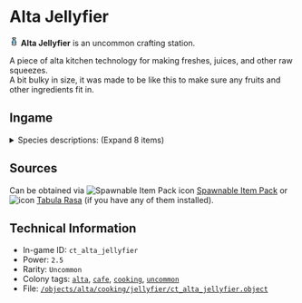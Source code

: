 # Alta Jellyfier

<img src="https://raw.githubusercontent.com/Ceterai/Enternia/main/objects/alta/cooking/jellyfier/icon.png" alt="Alta Jellyfier icon" loading="lazy" height="16px" width="auto" /> **Alta Jellyfier** is an uncommon crafting station.

A piece of alta kitchen technology for making freshes, juices, and other raw squeezes.  
A bit bulky in size, it was made to be like this to make sure any fruits and other ingredients fit in.

## Ingame

<details markdown="1"><summary>Species descriptions: (Expand 8 items)</summary>

- Alta: Ao, how does one make freshes again?
- Apex: This machine produces different sweet liquids.
- Avian: I like the smell of this.
- Floran: A smelly drinksss machine.
- Glitch: Neutral. A juice machine.
- Human: Some tasty juices.
- Hylotl: A sweet, pleasant drink.
- Novakid: Don't mind if I do!

</details>

## Sources

Can be obtained via <img src="https://raw.githubusercontent.com/Silverfeelin/Starbound-SpawnableItemPack/master/interface/sip/iconSmall.png" alt="Spawnable Item Pack icon" width="18" height="14"/> [Spawnable Item Pack](https://steamcommunity.com/sharedfiles/filedetails/?id=733665104) or <img src="https://steamuserimages-a.akamaihd.net/ugc/263843960696222713/3EC9A7C005541F7D577EBCB8C5736B4EFC9973D6/" alt="icon" width="8" height="12"/> [Tabula Rasa](https://community.playstarbound.com/resources/the-tabula-rasa.3222/) (if you have any of them installed).

## Technical Information

- In-game ID: `ct_alta_jellyfier`
- Power: `2.5`
- Rarity: `Uncommon`
- Colony tags: [`alta`](https://ceterai.github.io/MyEnternia/Wiki/Tags/Alta), [`cafe`](https://ceterai.github.io/MyEnternia/Wiki/Tags/Cafe), [`cooking`](https://ceterai.github.io/MyEnternia/Wiki/Tags/Cooking), [`uncommon`](https://ceterai.github.io/MyEnternia/Wiki/Tags/Uncommon)
- File: [`/objects/alta/cooking/jellyfier/ct_alta_jellyfier.object`](https://github.com/Ceterai/Enternia/blob/main/objects/alta/cooking/jellyfier/ct_alta_jellyfier.object)
